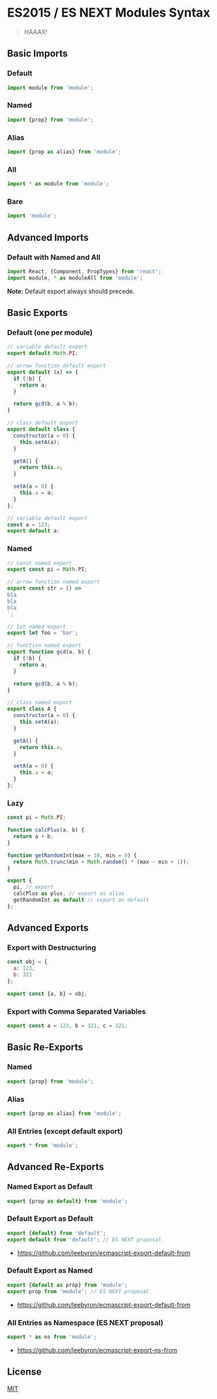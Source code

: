 # ES2015 / ES NEXT Modules Syntax

> HAAAX!

## Basic Imports

### Default

```javascript
import module from 'module';
```

### Named

```javascript
import {prop} from 'module';
```

### Alias

```javascript
import {prop as alias} from 'module';
```

### All

```javascript
import * as module from 'module';
```

### Bare

```javascript
import 'module';
```

## Advanced Imports

### Default with Named and All

```javascript
import React, {Component, PropTypes} from 'react';
import module, * as moduleAll from 'module';
```

**Note:** Default export always should precede.

## Basic Exports

### Default (one per module)

```javascript
// variable default export
export default Math.PI;

// arrow function default export
export default (x) => {
  if (!b) {
    return a;
  }

  return gcd(b, a % b);
}

// class default export
export default class {
  constructor(a = 0) {
    this.setA(a);
  }

  getA() {
    return this.a;
  }

  setA(a = 0) {
    this.a = a;
  }
};

// variable default export
const a = 123;
export default a;
```

### Named

```javascript
// const named export
export const pi = Math.PI;

// arrow function named export
export const str = () => `
bla
bla
bla
`;

// let named export
export let foo = 'bar';

// function named export
export function gcd(a, b) {
  if (!b) {
    return a;
  }

  return gcd(b, a % b);
}

// class named export
export class A {
  constructor(a = 0) {
    this.setA(a);
  }

  getA() {
    return this.a;
  }

  setA(a = 0) {
    this.a = a;
  }
};
```

### Lazy

```javascript
const pi = Math.PI;

function calcPlus(a, b) {
  return a + b;
}

function getRandomInt(max = 10, min = 0) {
  return Math.trunc(min + Math.random() * (max - min + 1));
}

export {
  pi, // export
  calcPlus as plus, // export as alias
  getRandomInt as default // export as default
};
```

## Advanced Exports

### Export with Destructuring

```javascript
const obj = {
  a: 123,
  b: 321
};

export const {a, b} = obj;
```

### Export with Comma Separated Variables

```javascript
export const a = 123, b = 321, c = 321;
```

## Basic Re-Exports

### Named

```javascript
export {prop} from 'module';
```

### Alias

``` javascript
export {prop as alias} from 'module';
```

### All Entries (except default export)

```javascript
export * from 'module';
```

## Advanced Re-Exports

### Named Export as Default

```javascript
export {prop as default} from 'module';
```

### Default Export as Default

```javascript
export {default} from 'default';
export default from 'default'; // ES NEXT proposal
```

* https://github.com/leebyron/ecmascript-export-default-from

### Default Export as Named

```javascript
export {default as prop} from 'module';
export prop from 'module'; // ES NEXT proposal
```

* https://github.com/leebyron/ecmascript-export-default-from

### All Entries as Namespace (ES NEXT proposal)

```javascript
export * as ns from 'module';
```

* https://github.com/leebyron/ecmascript-export-ns-from

## License

[MIT](http://preco.mit-license.org/)
